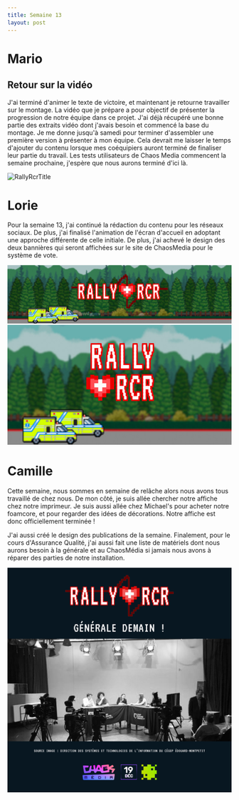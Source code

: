 ```yaml
---
title: Semaine 13
layout: post
---
```


# Mario
## Retour sur la vidéo

J'ai terminé d'animer le texte de victoire, et maintenant je retourne travailler sur le montage. La vidéo que je prépare a pour objectif de présenter la progression de notre équipe dans ce projet. J'ai déjà récupéré une bonne partie des extraits vidéo dont j'avais besoin et commencé la base du montage. Je me donne jusqu'à samedi pour terminer d'assembler une première version à présenter à mon équipe. Cela devrait me laisser le temps d'ajouter du contenu lorsque mes coéquipiers auront terminé de finaliser leur partie du travail. Les tests utilisateurs de Chaos Media commencent la semaine prochaine, j'espère que nous aurons terminé d'ici là.

![RallyRcrTitle](../medias/sem13/Progression_title.gif)


# Lorie

Pour la semaine 13, j'ai continué la rédaction du contenu pour les réseaux sociaux. De plus, j'ai finalisé l'animation de l'écran d'accueil en adoptant une approche différente de celle initiale. De plus, j'ai achevé le design des deux bannières qui seront affichées sur le site de ChaosMedia pour le système de vote.

![Bannieres](../medias/sem13/banniere1vf_lb13.jpg)
![Bannieres](../medias/sem13/banniere2vf_lb13.jpg)


# Camille
 
Cette semaine, nous sommes en semaine de relâche alors nous avons tous travaillé de chez nous. De mon côté, je suis allée chercher notre affiche chez notre imprimeur. Je suis aussi allée chez Michael's pour acheter notre foamcore, et pour regarder des idées de décorations. Notre affiche est donc officiellement terminée !
 
J'ai aussi créé le design des publications de la semaine. Finalement, pour le cours d'Assurance Qualité, j'ai aussi fait une liste de matériels dont nous aurons besoin à la générale et au ChaosMédia si jamais nous avons à réparer des parties de notre installation.
 
![Publications réseaux sociaux](../medias/sem13/sem13_cam.png)